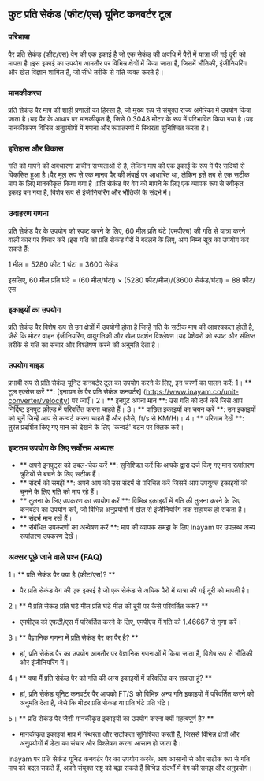 ## फुट प्रति सेकंड (फीट/एस) यूनिट कनवर्टर टूल

### परिभाषा
पैर प्रति सेकंड (फीट/एस) वेग की एक इकाई है जो एक सेकंड की अवधि में पैरों में यात्रा की गई दूरी को मापता है।इस इकाई का उपयोग आमतौर पर विभिन्न क्षेत्रों में किया जाता है, जिसमें भौतिकी, इंजीनियरिंग और खेल विज्ञान शामिल हैं, जो सीधे तरीके से गति व्यक्त करते हैं।

### मानकीकरण
प्रति सेकंड पैर माप की शाही प्रणाली का हिस्सा है, जो मुख्य रूप से संयुक्त राज्य अमेरिका में उपयोग किया जाता है।यह पैर के आधार पर मानकीकृत है, जिसे 0.3048 मीटर के रूप में परिभाषित किया गया है।यह मानकीकरण विभिन्न अनुप्रयोगों में गणना और रूपांतरणों में स्थिरता सुनिश्चित करता है।

### इतिहास और विकास
गति को मापने की अवधारणा प्राचीन सभ्यताओं से है, लेकिन माप की एक इकाई के रूप में पैर सदियों से विकसित हुआ है।पैर मूल रूप से एक मानव पैर की लंबाई पर आधारित था, लेकिन इसे तब से एक सटीक माप के लिए मानकीकृत किया गया है।प्रति सेकंड पैर वेग को मापने के लिए एक व्यापक रूप से स्वीकृत इकाई बन गया है, विशेष रूप से इंजीनियरिंग और भौतिकी के संदर्भ में।

### उदाहरण गणना
प्रति सेकंड पैर के उपयोग को स्पष्ट करने के लिए, 60 मील प्रति घंटे (एमपीएच) की गति से यात्रा करने वाली कार पर विचार करें।इस गति को प्रति सेकंड पैरों में बदलने के लिए, आप निम्न सूत्र का उपयोग कर सकते हैं:

1 मील = 5280 फीट
1 घंटा = 3600 सेकंड

इसलिए,
60 मील प्रति घंटे = (60 मील/घंटा) × (5280 फीट/मील)/(3600 सेकंड/घंटा) = 88 फीट/एस

### इकाइयों का उपयोग
प्रति सेकंड पैर विशेष रूप से उन क्षेत्रों में उपयोगी होता है जिन्हें गति के सटीक माप की आवश्यकता होती है, जैसे कि मोटर वाहन इंजीनियरिंग, वायुगतिकी और खेल प्रदर्शन विश्लेषण।यह पेशेवरों को स्पष्ट और संक्षिप्त तरीके से गति का संचार और विश्लेषण करने की अनुमति देता है।

### उपयोग गाइड
प्रभावी रूप से प्रति सेकंड यूनिट कनवर्टर टूल का उपयोग करने के लिए, इन चरणों का पालन करें:
1। ** टूल एक्सेस करें **: [इनायम के पैर प्रति सेकंड कनवर्टर] (https://www.inayam.co/unit-converter/velocity) पर जाएँ।
2। ** इनपुट अपना मान **: उस गति को दर्ज करें जिसे आप निर्दिष्ट इनपुट फ़ील्ड में परिवर्तित करना चाहते हैं।
3। ** वांछित इकाइयों का चयन करें **: उन इकाइयों को चुनें जिन्हें आप से कन्वर्ट करना चाहते हैं और (जैसे, ft/s से KM/H)।
4। ** परिणाम देखें **: तुरंत प्रदर्शित किए गए मान को देखने के लिए 'कन्वर्ट' बटन पर क्लिक करें।

### इष्टतम उपयोग के लिए सर्वोत्तम अभ्यास
- ** अपने इनपुट्स को डबल-चेक करें **: सुनिश्चित करें कि आपके द्वारा दर्ज किए गए मान रूपांतरण त्रुटियों से बचने के लिए सटीक हैं।
- ** संदर्भ को समझें **: अपने आप को उस संदर्भ से परिचित करें जिसमें आप उपयुक्त इकाइयों को चुनने के लिए गति को माप रहे हैं।
- ** तुलना के लिए उपकरण का उपयोग करें **: विभिन्न इकाइयों में गति की तुलना करने के लिए कनवर्टर का उपयोग करें, जो विभिन्न अनुप्रयोगों में खेल से इंजीनियरिंग तक सहायक हो सकता है।
- ** संदर्भ मान रखें हैं।
- ** संबंधित उपकरणों का अन्वेषण करें **: माप की व्यापक समझ के लिए Inayam पर उपलब्ध अन्य रूपांतरण उपकरण देखें।

### अक्सर पूछे जाने वाले प्रश्न (FAQ)

1। ** प्रति सेकंड पैर क्या है (फीट/एस)? **
- पैर प्रति सेकंड वेग की एक इकाई है जो एक सेकंड से अधिक पैरों में यात्रा की गई दूरी को मापती है।

2। ** मैं प्रति सेकंड प्रति घंटे मील प्रति घंटे मील की दूरी पर कैसे परिवर्तित करूं? **
- एमपीएच को एफटी/एस में परिवर्तित करने के लिए, एमपीएच में गति को 1.46667 से गुणा करें।

3। ** वैज्ञानिक गणना में प्रति सेकंड पैर का पैर है? **
- हां, प्रति सेकंड पैर का उपयोग आमतौर पर वैज्ञानिक गणनाओं में किया जाता है, विशेष रूप से भौतिकी और इंजीनियरिंग में।

4। ** क्या मैं प्रति सेकंड पैर को गति की अन्य इकाइयों में परिवर्तित कर सकता हूं? **
- हां, प्रति सेकंड यूनिट कनवर्टर पैर आपको FT/S को विभिन्न अन्य गति इकाइयों में परिवर्तित करने की अनुमति देता है, जैसे कि मीटर प्रति सेकंड या प्रति घंटे प्रति घंटे।

5। ** प्रति सेकंड पैर जैसी मानकीकृत इकाइयों का उपयोग करना क्यों महत्वपूर्ण है? **
- मानकीकृत इकाइयां माप में स्थिरता और सटीकता सुनिश्चित करती हैं, जिससे विभिन्न क्षेत्रों और अनुप्रयोगों में डेटा का संचार और विश्लेषण करना आसान हो जाता है।

Inayam पर प्रति सेकंड यूनिट कनवर्टर पैर का उपयोग करके, आप आसानी से और सटीक रूप से गति माप को बदल सकते हैं, अपने संयुक्त राष्ट्र को बढ़ा सकते हैं विभिन्न संदर्भों में वेग की समझ और अनुप्रयोग।